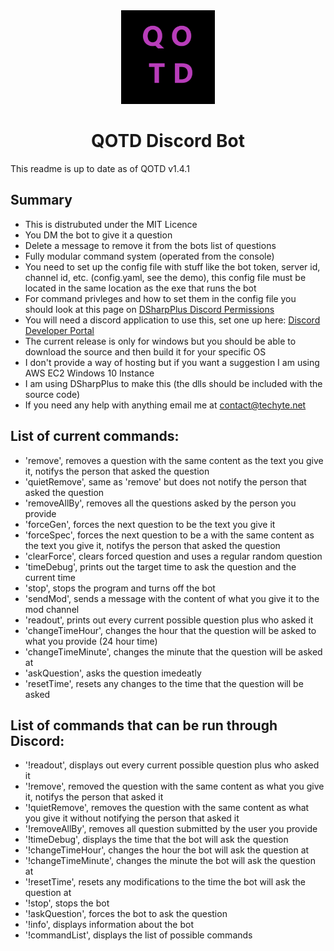 <div align="center">
  <a href="https://github.com/RiptideNetworking/Riptide">
    <img src="QOTD_logo.png" width="150px" height="auto">
  </a>
</div>
<div align="center"></div>
<h1 align="center">QOTD Discord Bot</h1>
 
 This readme is up to date as of QOTD v1.4.1
 
## Summary

- This is distrubuted under the MIT Licence
- You DM the bot to give it a question
- Delete a message to remove it from the bots list of questions
- Fully modular command system (operated from the console)
- You need to set up the config file with stuff like the bot token, server id, channel id, etc. (config.yaml, see the demo), this config file must be located in the same location as the exe that runs the bot
- For command privleges and how to set them in the config file you should look at this page on [DSharpPlus Discord Permissions](https://dsharpplus.github.io/api/DSharpPlus.Permissions.html?q=Permissions.Administrator)
- You will need a discord application to use this, set one up here: [Discord Developer Portal](https://discord.com/developers/applications)
- The current release is only for windows but you should be able to download the source and then build it for your specific OS
- I don't provide a way of hosting but if you want a suggestion I am using AWS EC2 Windows 10 Instance
- I am using DSharpPlus to make this (the dlls should be included with the source code)
- If you need any help with anything email me at contact@techyte.net

## List of current commands:

- 'remove', removes a question with the same content as the text you give it, notifys the person that asked the question
- 'quietRemove', same as 'remove' but does not notify the person that asked the question
- 'removeAllBy', removes all the questions asked by the person you provide
- 'forceGen', forces the next question to be the text you give it
- 'forceSpec', forces the next question to be a with the same content as the text you give it, notifys the person that asked the question
- 'clearForce', clears forced question and uses a regular random question
- 'timeDebug', prints out the target time to ask the question and the current time
- 'stop', stops the program and turns off the bot
- 'sendMod', sends a message with the content of what you give it to the mod channel
- 'readout', prints out every current possible question plus who asked it
- 'changeTimeHour', changes the hour that the question will be asked to what you provide (24 hour time)
- 'changeTimeMinute', changes the minute that the question will be asked at
- 'askQuestion', asks the question imedeatly 
- 'resetTime', resets any changes to the time that the question will be asked

## List of commands that can be run through Discord:

- '!readout', displays out every current possible question plus who asked it
- '!remove', removed the question with the same content as what you give it, notifys the person that asked it
- '!quietRemove', removes the question with the same content as what you give it without notifying the person that asked it
- '!removeAllBy', removes all question submitted by the user you provide
- '!timeDebug', displays the time that the bot will ask the question
- '!changeTimeHour', changes the hour the bot will ask the question at
- '!changeTimeMinute', changes the minute the bot will ask the question at
- '!resetTime', resets any modifications to the time the bot will ask the question at
- '!stop', stops the bot
- '!askQuestion', forces the bot to ask the question
- '!info', displays information about the bot
- '!commandList', displays the list of possible commands

